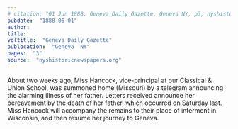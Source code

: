 ```yaml
---
# citation: "01 Jun 1888, Geneva Daily Gazette, Geneva NY, p3, nyshistoricnewspapers.org."
pubdate:  "1888-06-01"
author: 
title: 
voltitle:  "Geneva Daily Gazette"
publocation:  "Geneva  NY"
pages:  "3"
source:  "nyshistoricnewspapers.org"
---
```

About two weeks ago, Miss Hancock, vice-principal at our Classical & Union School, was summoned home (Missouri) by a telegram announcing the alarming illness of her father. Letters received announce her bereavement by the death of her father, which occurred on Saturday last. Miss Hancock will accompany the remains to their place of interment in Wisconsin, and then resume her journey to Geneva.

